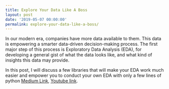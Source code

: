 ```yaml
---
title: Explore Your Data Like A Boss
layout: post
date: '2019-05-07 00:00:00'
permalink: explore-your-data-like-a-boss/
---
```



In our modern era, companies have more data available to them. This data is empowering a smarter data-driven decision-making process. 
The first major step of this process is Exploratory Data Analysis (EDA), for developing a general gist of what the data looks like, and what kind of insights this data may provide.

In this post, I will discuss a few libraries that will make your EDA work much easier and empower you to conduct your own EDA with only a few lines of python
[Medium Link](https://medium.com/@Eyaltra/explore-your-data-like-a-boss-9e80f2ed176e), [Youtube link](https://www.youtube.com/watch?v=ue889FbMyQE&t=6s).

